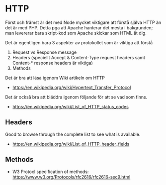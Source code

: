 # HTTP

Först och främst är det med Node mycket viktigare att förstå själva HTTP än det
är med PHP. Detta pga att Apache hanterar det mesta i bakgrunden; man levererar
bara skript-kod som Apache skickar som HTML åt dig.

Det är egentligen bara 3 aspekter av protokollet som är viktiga att förstå

1. Request vs Response message
2. Headers (speciellt Accept & Content-Type request headers samt Content-\* response headers är viktiga)
3. Methods

Det är bra att läsa igenom Wiki artikeln om HTTP

+ <https://en.wikipedia.org/wiki/Hypertext_Transfer_Protocol>

Det är också bra att bläddra igenom följande för att se vad som finns.

+ <https://en.wikipedia.org/wiki/List_of_HTTP_status_codes>

## Headers

Good to browse through the complete list to see what is available.

+ <https://en.wikipedia.org/wiki/List_of_HTTP_header_fields>

## Methods

+ W3 Protocl specification of methods: <https://www.w3.org/Protocols/rfc2616/rfc2616-sec9.html>


